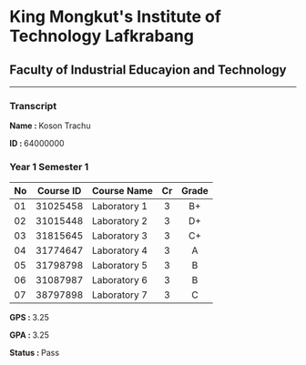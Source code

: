 # King Mongkut's Institute of Technology Lafkrabang #
## Faculty of Industrial Educayion and Technology ##
---
### Transcript

<b> Name : </b> Koson Trachu <p>
<b> ID : </b> 64000000


### Year 1 Semester 1


|No|Course ID| Course Name | Cr | Grade |
|--|---------|-------------|:--:|:-----:|
|01|31025458 |Laboratory 1 |  3 |  B+   |
|02|31015448 |Laboratory 2 |  3 |  D+   |
|03|31815645 |Laboratory 3 |  3 |  C+   |
|04|31774647 |Laboratory 4 |  3 |  A    |
|05|31798798 |Laboratory 5 |  3 |  B    |
|06|31087987 |Laboratory 6 |  3 |  B    |
|07|38797898 |Laboratory 7 |  3 |  C    |

<b> GPS : </b> 3.25  <p>
<b> GPA : </b> 3.25 <p>
<b> Status : </b> Pass 
